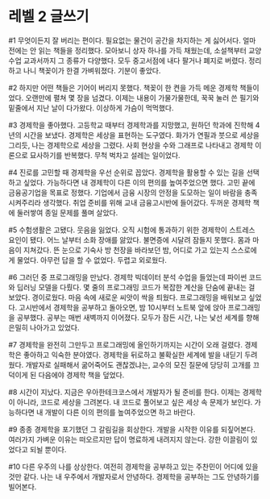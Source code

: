 # 레벨 2 글쓰기

\#1
무엇이든지 잘 버리는 편이다. 필요없는 물건이 공간을 차지하는 게 싫어서다. 얼마 전에는 안 읽는 책들을 정리했다. 모아보니 상자 하나를 가득 채웠는데, 소설책부터 교양 수업 교과서까지 그 종류가 다양했다. 모두 중고서점에 내다 팔거나 폐지로 버렸다. 정리하고 나니 책꽂이가 한결 가벼워졌다. 기분이 좋았다.

\#2
하지만 어떤 책들은 기어이 버리지 못했다. 책꽂이 한 켠을 가득 메운 경제학 책들이었다. 오랜만에 펼쳐 몇 장을 넘겼다. 이제는 내용이 가물가물한데, 꾹꾹 눌러 쓴 필기와 밑줄에서 지난 날이 다가왔다. 이상하게 가슴이 먹먹했다.

\#3
경제학을 좋아했다. 고등학교 때부터 경제학과를 지망했고, 원하던 학과에 진학해 4년의 시간을 보냈다. 경제학은 세상을 표현하는 도구였다. 화가가 연필과 붓으로 세상을 그리듯, 나는 경제학으로 세상을 그렸다. 사회 현상을 수와 그래프로 나타내고 경제학 이론으로 묘사하기를 반복했다. 무척 벅차고 설레는 일이었다.

\#4
진로를 고민할 때 경제학을 우선 순위로 꼽았다. 경제학을 활용할 수 있는 길을 선택하고 싶었다. 가능하다면 내 경제학이 다른 이의 편의를 높여주었으면 했다. 고민 끝에 금융공기업을 목표로 정했다. 기업에서 금융 시장의 안정을 도모하는 일이 바람을 충족시켜주리라 생각했다. 취업 준비를 위해 교내 금융고시반에 들어갔다. 두꺼운 경제학 책에 둘러쌓여 종일 문제를 풀며 살았다.

\#5
수험생활은 고됐다. 웃음을 잃었다. 오직 시험에 통과하기 위한 경제학이 스트레스 요인이 됐다. 어느 날부터 소화 장애를 앓았다. 불면증에 시달려 잠들지 못했다. 몸과 마음이 지쳐갔다. 뜬 눈으로 기숙사 방 천장을 바라보던 밤, 어디로 가고 있는지 스스로에게 물었다. 아무런 답을 할 수 없었다. 두렵고 외로웠다.

\#6
그러던 중 프로그래밍을 만났다. 경제학 빅데이터 분석 수업을 들었는데 파이썬 코드와 딥러닝 모델을 다뤘다. 몇 줄의 프로그래밍 코드가 복잡한 계산을 단숨에 끝내는 걸 보았다. 경이로웠다. 마음 속에 새로운 씨앗이 싹을 틔웠다. 프로그래밍을 배워보고 싶었다. 고시반에서 경제학을 공부하고 돌아오면, 밤 10시부터 노트북 앞에 앉아 프로그래밍을 공부했다. 공부는 매번 새벽까지 이어졌다. 모두가 잠든 시간, 나는 낯선 세계를 향해 은밀히 나아가고 있었다.

\#7
경제학을 완전히 그만두고 프로그래밍에 올인하기까지는 시간이 오래 걸렸다. 경제학은 좋아하고 익숙한 분야였다. 경제학을 뒤로하고 불확실한 세계에 발을 내딛기 두려웠다. 개발자로 실패해서 굶어죽어도 괜찮겠냐는, 교수의 모진 질문에 당당히 고개를 끄덕이게 된 다음에야 경제학 책을 덮었다.

\#8
시간이 지났다. 지금은 우아한테크코스에서 개발자가 될 준비를 한다. 이제는 경제학이 아니라, 코드로 세상을 그려본다. 내 코드로 풀어보고 싶은 세상 속 문제가 보인다. 가능하다면 내 개발이 다른 이의 편의를 높여주었으면 하고 바란다.

\#9
종종 경제학을 포기했던 그 갈림길을 회상한다. 개발을 시작한 이유를 되짚어본다. 여러가지 가벼운 이유는 떠오르지만 답이 명료하게 내려지지 않는다. 강한 이끌림이 있었다고 되뇔 뿐이다.

\#10
다른 우주의 나를 상상한다. 여전히 경제학을 공부하고 있는 주찬민이 어디에 있을 것만 같다. 나는 내 우주에서 개발자로서 안녕하다. 경제학을 공부하는 그도 안녕하기를 빌어본다.
